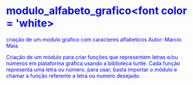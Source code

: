 # <font color = 'blue'>modulo_alfabeto_grafico<font color = 'white>
criação de um modulo grafico com caracteres alfabeticos
Autor: Marcio Maia

Criação de um módulo para criar funções que representem letras e/ou números em plataforma gráfica usando a biblioteca turtle.
Cada função representa uma letra ou número.
para usar, basta importar o módulo e chamar a função referente a letra ou numero desejado.
